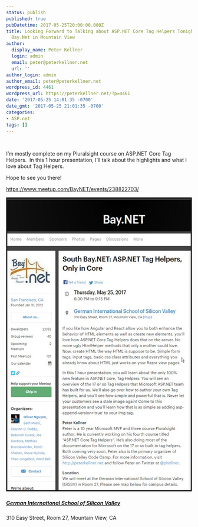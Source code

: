 ```yaml
---
status: publish
published: true
pubDatetime: 2017-05-25T20:00:00.000Z
title: Looking Forward to Talking about ASP.NET Core Tag Helpers Tonight at South
  Bay.Net in Mountain View
author:
  display_name: Peter Kellner
  login: admin
  email: peter@peterkellner.net
  url: ''
author_login: admin
author_email: peter@peterkellner.net
wordpress_id: 4461
wordpress_url: https://peterkellner.net/?p=4461
date: '2017-05-25 14:01:35 -0700'
date_gmt: '2017-05-25 21:01:35 -0700'
categories:
- ASP.net
tags: []
---
```

<p>&#160;</p>
<p>I’m mostly complete on my Pluralsight course on ASP.NET Core Tag Helpers.&#160; In this 1 hour presentation, I’ll talk about the highlights and what I love about Tag Helpers.</p>
<p>Hope to see you there!</p>
<p><a title="https://www.meetup.com/BayNET/events/238822703/" href="https://www.meetup.com/BayNET/events/238822703/">https://www.meetup.com/BayNET/events/238822703/</a></p>
<p><a href="https://www.meetup.com/BayNET/events/238822703/"><img title="southbaynet" style="border-top: 0px; border-right: 0px; background-image: none; border-bottom: 0px; padding-top: 0px; padding-left: 0px; border-left: 0px; display: inline; padding-right: 0px" border="0" alt="southbaynet" src="/wp/wp-content/uploads/2017/05/southbaynet.jpg" width="514" height="795" /></a></p>
<h5><a href="https://maps.google.com/maps?f=q&amp;hl=en&amp;q=310+Easy+Street%2C+Room+27%2C+Mountain+View%2C+CA%2C+us">German International School of Silicon Valley</a></h5>
<p>310 Easy Street, Room 27, Mountain View, CA</p>
